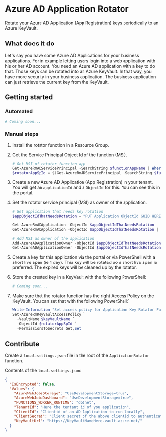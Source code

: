 # Azure AD Application Rotator

Rotate your Azure AD Application (App Registration) keys periodically to an Azure KeyVault.

## What does it do

Let's say you have some Azure AD Applications for your business applications.
For in example letting users login into a web application with his or her AD account. You need an Azure AD application with a key to do that. Those keys can be rotated into an Azure KeyVault. In that way, you have more security in your business application. The business application can just retrieve the current key from the KeyVault.

## Getting started

### Automated

```powershell
# Coming soon...
```

### Manual steps

1. Install the rotator function in a Resource Group.
2. Get the Service Principal Object Id of the function (MSI).
    ```powershell
    # Get MSI of rotator function app
    Get-AzureRmADServicePrincipal -SearchString $functionAppName | Where-Object { $_.DisplayName -eq $functionAppName }
    $rotatorAppSpId = $(Get-AzureRmADServicePrincipal -SearchString $functionAppName | Where-Object { $_.DisplayName -eq $functionAppName }).Id
    ```
3. Create a new Azure AD Application (App Registration) in your tenant. You will get an `applicationId` and a `ObjectId` for this. You can see this in the portal.
4. Set the rotator service principal (MSI) as owner of the application.

    ```powershell
    # Get application that needs key rotation
    $appObjectIdThatNeedsRotation = "PUT Application ObjectId GUID HERE"

    Get-AzureRmADApplication -ObjectId $appObjectIdThatNeedsRotation
    Get-AzureRmADApplication -ObjectId $appObjectIdThatNeedsRotation | Get-AzureRmADServicePrincipal

    # Add MSI as owner of the application
    Add-AzureADApplicationOwner -ObjectId $appObjectIdThatNeedsRotation -RefObjectId $rotatorAppSpId
    Get-AzureADApplicationOwner -ObjectId $appObjectIdThatNeedsRotation
    ```

5. Create a key for this application via the portal or via PowerShell with a short live span (ie 1 day). This key will be rotated so a short live span is preferred. The expired keys will be cleaned up by the rotator.
6. Store the created key in a KeyVault with the following PowerShell:

    ```powershell
    # Coming soon...
    ```

7. Make sure that the rotator function has the right Access Policy on the KeyVault. You can set that with the following PowerShell:`

    ```powershell
    Write-Information "Set access policy for Application Key Rotator Function App Service Principal Id"
    Set-AzureRmKeyVaultAccessPolicy `
      -VaultName $keyVaultName `
      -ObjectId $rotatorAppSpId `
      -PermissionsToSecrets Get,Set
    ```

## Contribute

Create a `local.settings.json` file in the root of the `ApplicationRotator` function.

Contents of the `local.settings.json`:

```json
{
  "IsEncrypted": false,
  "Values": {
    "AzureWebJobsStorage": "UseDevelopmentStorage=true",
    "AzureWebJobsDashboard": "UseDevelopmentStorage=true",
    "FUNCTIONS_WORKER_RUNTIME": "dotnet",
    "TenantId": "Here the tentant id of you application",
    "ClientId": "Clientid of an AD Application to run locally",
    "ClientSecret": "Client secret of the above clientid to authenticate",
    "KeyVaultUrl": "https://KeyVaultNameHere.vault.azure.net/"
  }
}
```
